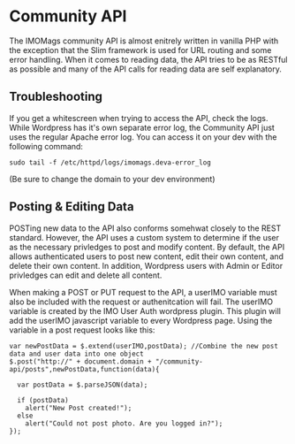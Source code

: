 # Community API

The IMOMags community API is almost enitrely written in vanilla PHP with the exception that the Slim framework is used for URL routing and some error handling. When it comes to reading data, the API tries to be as RESTful as possible and many of the API calls for reading data are self explanatory.

## Troubleshooting
If you get a whitescreen when trying to access the API, check the logs. While Wordpress has it's own separate error log, the Community API just uses the regular Apache error log. You can access it on your dev with the following command:

`sudo tail -f /etc/httpd/logs/imomags.deva-error_log`

(Be sure to change the domain to your dev environment)

## Posting & Editing Data
POSTing new data to the API also conforms somehwat closely to the REST standard. However, the API uses a custom system to determine if the user as the necessary privledges to post and modify content. By default, the API allows authenticated users to post new content, edit their own content, and delete their own content. In addition, Wordpress users with Admin or Editor privledges can edit and delete all content.

When making a POST or PUT request to the API, a userIMO variable must also be included with the request or authenitcation will fail. The userIMO variable is created by the IMO User Auth wordpress plugin. This plugin will add the userIMO javascript variable to every Wordpress page. Using the variable in a post request looks like this:

```
var newPostData = $.extend(userIMO,postData); //Combine the new post data and user data into one object
$.post("http://" + document.domain + "/community-api/posts",newPostData,function(data){

  var postData = $.parseJSON(data);

  if (postData)
    alert("New Post created!");
  else
    alert("Could not post photo. Are you logged in?");
});
```

